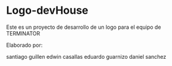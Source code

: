 # Logo-devHouse

Este es un proyecto de desarrollo de un logo para el equipo de TERMINATOR

Elaborado por:

santiago guillen
edwin casallas
eduardo guarnizo
daniel sanchez
